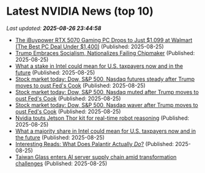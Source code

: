 # Latest NVIDIA News (top 10)
_Last updated: **2025-08-26 23:44:58**_

- [The iBuypower RTX 5070 Gaming PC Drops to Just $1,099 at Walmart (The Best PC Deal Under $1,400)](https://www.ign.com/articles/ibuypower-slate-rtx-5070-gaming-pc-deal-intel-gamer-days-sale) (Published: 2025-08-25)
- [Trump Embraces Socialism, Nationalizes Failing Chipmaker](https://futurism.com/trump-nationalizes-intel) (Published: 2025-08-25)
- [What a stake in Intel could mean for U.S. taxpayers now and in the future](https://biztoc.com/x/ff16db6ac2735418) (Published: 2025-08-25)
- [Stock market today: Dow, S&P 500, Nasdaq futures steady after Trump moves to oust Fed's Cook](https://finance.yahoo.com/news/live/stock-market-today-dow-sp-500-nasdaq-futures-steady-after-trump-moves-to-oust-feds-cook-230306223.html) (Published: 2025-08-25)
- [Stock market today: Dow, S&P 500, Nasdaq muted after Trump moves to oust Fed's Cook](https://finance.yahoo.com/news/live/stock-market-today-dow-sp-500-nasdaq-muted-after-trump-moves-to-oust-feds-cook-230306289.html) (Published: 2025-08-25)
- [Stock market today: Dow, S&P 500, Nasdaq waver after Trump moves to oust Fed's Cook](https://finance.yahoo.com/news/live/stock-market-today-dow-sp-500-nasdaq-waver-after-trump-moves-to-oust-feds-cook-230306741.html) (Published: 2025-08-25)
- [Nvidia touts Jetson Thor kit for real-time robot reasoning](https://biztoc.com/x/ea4b20dd3423991e) (Published: 2025-08-25)
- [What a majority share in Intel could mean for U.S. taxpayers now and in the future](https://biztoc.com/x/e9caa68992d5d564) (Published: 2025-08-25)
- [Interesting Reads: What Does Palantir Actually *Do*?](https://balloon-juice.com/2025/08/25/interesting-reads-what-does-palantir-actually-do/) (Published: 2025-08-25)
- [Taiwan Glass enters AI server supply chain amid transformation challenges](https://www.digitimes.com/news/a20250825PD223/taiwan-ai-server-fiberglass-cloth-supply-chain-materials.html) (Published: 2025-08-25)

